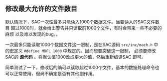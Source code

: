## 修改最大允许的文件数目

默认情况下，SAC一次性最多只能读入1000个数据文件。当要读入的SAC文件数目
超过1000时，就会给出警告并只读取前1000个文件，有时会带来一些不必要的麻烦
以及难以发现的bug。。

一次最多只能读取1000个数据文件这一限制，是在SAC源码 `src/inc/mach.h`
中的宏定义 `#define MDFL 1000` 中规定的。因而想要突破这一限制，
必须要修改SAC的 **源代码** 。将默认值1000改成更大的值，然后重新编译SAC
即可。

简单测试了一下，修改后的确可以读取超过1000个文件，基本的数据处理命令也
可以正常使用，但尚不确定是否有其他副作用。
